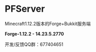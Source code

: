 # PFServer
Minecraft1.12.2版本的Forge+Bukkit服务端

**Forge-1.12.2 - 14.23.5.2770**<br>

开发/反馈QQ群：677404651